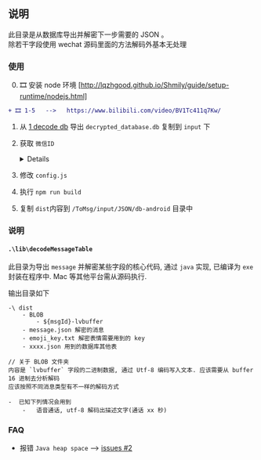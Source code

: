 ## 说明

此目录是从数据库导出并解密下一步需要的 JSON 。 <br />
除若干字段使用 wechat 源码里面的方法解码外基本无处理 <br />

### 使用

0.  🎞️ 安装 node 环境 [http://lqzhgood.github.io/Shmily/guide/setup-runtime/nodejs.html]

```diff
+ 🎞️ 1-5   -->   https://www.bilibili.com/video/BV1Tc411q7Kw/
```

1.  从 [1 decode db](https://github.com/lqzhgood/Shmily-Get-Wechat/tree/main/export/db-android/1%20decode%20db) 导出 `decrypted_database.db` 复制到 `input` 下
2.  获取 `微信ID`
    <details>

    1. 通过微信查看对方 `微信ID`<br />
       ![weixin_name](./doc/screen/wexin_name.png)
    2. 通过数据库查看<br />
       `export\db-android\1 decode db\ViewDB\wxsqlcipher\wxsqlcipher.exe` 打开数据库 `decrypted_database.db`<br />
       按图搜索消息内容找到对应的 `talker`<br />
       ![talker](./doc/screen/talker.png)

    </details>

3.  修改 `config.js`
4.  执行 `npm run build`
5.  复制 `dist`内容到 `/ToMsg/input/JSON/db-android` 目录中

### 说明

#### `.\lib\decodeMessageTable`

此目录为导出 `message` 并解密某些字段的核心代码, 通过 `java` 实现, 已编译为 `exe` 封装在程序中. Mac 等其他平台需从源码执行.

输出目录如下

```
-\ dist
    - BLOB
        - ${msgId}-lvbuffer
    - message.json 解密的消息
    - emoji_key.txt 解密表情需要用到的 key
    - xxxx.json 用到的数据库其他表

// 关于 BLOB 文件夹
内容是 `lvbuffer` 字段的二进制数据, 通过 Utf-8 编码写入文本. 应该需要从 buffer 16 进制去分析解码
应该按照不同消息类型有不一样的解码方式

-  已知下列情况会用到
    -   语音通话, utf-8 解码出描述文字(通话 xx 秒)
```

### FAQ

-   报错 `Java heap space` --> [issues #2](https://github.com/lqzhgood/Shmily-Get-Wechat/issues/2)
